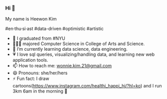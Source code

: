 ### Hi 👋

My name is Heewon Kim

#en·thu·si·ast
#data-driven
#optimistic
#artistic

- 🗽 I graduated from #NYU
- 👩🏻‍💻 majored Computer Science in College of Arts and Science.
- 🌱 I’m currently learning data science, data engineering.  
- 💗 I love sql queries, visualizing/handling data, and learning new web application tools. 
- 📫 How to reach me: wonnie.kim.21@gmail.com
- 😄 Pronouns: she/her/hers
- ⚡ Fun fact: I draw cartoons(https://www.instagram.com/healthi_happi_hj/?hl=ko) and I run 3km 6am in the morning 🏃 
